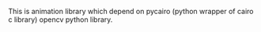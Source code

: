 This is animation library which depend on pycairo (python wrapper of cairo c library) opencv python library.
